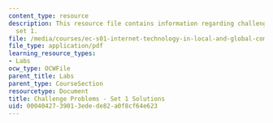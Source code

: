```yaml
---
content_type: resource
description: This resource file contains information regarding challenge problem solution
  set 1.
file: /media/courses/ec-s01-internet-technology-in-local-and-global-communities-spring-2005-summer-2005/0004042739013edede82a0f8cf64e623_MITEC_S01S05_chal_prob1sol.pdf
file_type: application/pdf
learning_resource_types:
- Labs
ocw_type: OCWFile
parent_title: Labs
parent_type: CourseSection
resourcetype: Document
title: Challenge Problems - Set 1 Solutions
uid: 00040427-3901-3ede-de82-a0f8cf64e623
---
```

